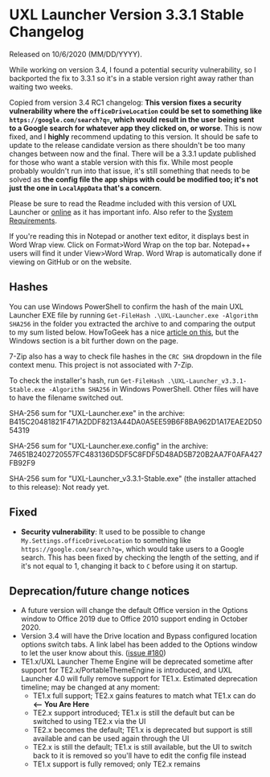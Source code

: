 # UXL Launcher Version 3.3.1 Stable Changelog
Released on 10/6/2020 (MM/DD/YYYY).

While working on version 3.4, I found a potential security vulnerability, so I backported the fix to 3.3.1 so it's in a stable version right away rather than waiting two weeks.

Copied from version 3.4 RC1 changelog:
**This version fixes a security vulnerability where the `officeDriveLocation` could be set to something like `https://google.com/search?q=`, which would result in the user being sent to a Google search for whatever app they clicked on, or worse**. This is now fixed, and I **highly** recommend updating to this version. It should be safe to update to the release candidate version as there shouldn't be too many changes between now and the final. There will be a 3.3.1 update published for those who want a stable version with this fix. While most people probably wouldn't run into that issue, it's still something that needs to be solved as **the config file the app ships with could be modified too; it's not just the one in `LocalAppData` that's a concern**.

Please be sure to read the Readme included with this version of UXL Launcher or [online](https://github.com/DrewNaylor/uxl-launcher/blob/master/docs/readmes/readme-v3.3.1.txt) as it has important info. Also refer to the [System Requirements](https://github.com/DrewNaylor/UXL-Launcher/wiki/System-Requirements).

If you're reading this in Notepad or another text editor, it displays best in Word Wrap view. Click on Format>Word Wrap on the top bar. Notepad++ users will find it under View>Word Wrap. Word Wrap is automatically done if viewing on GitHub or on the website.

## Hashes

You can use Windows PowerShell to confirm the hash of the main UXL Launcher EXE file by running
`Get-FileHash .\UXL-Launcher.exe -Algorithm SHA256` in the folder you extracted the archive to and comparing the output to my sum listed below. HowToGeek has a nice [article on this](https://www.howtogeek.com/67241/htg-explains-what-are-md5-sha-1-hashes-and-how-do-i-check-them/), but the Windows section is a bit further down on the page.

7-Zip also has a way to check file hashes in the `CRC SHA` dropdown in the file context menu. This project is not associated with 7-Zip.

To check the installer's hash, run `Get-FileHash .\UXL-Launcher_v3.3.1-Stable.exe -Algorithm SHA256` in Windows PowerShell. Other files will have to have the filename switched out.

SHA-256 sum for "UXL-Launcher.exe" in the archive:
B415C20481821F471A2DDF8213A44DA0A5EE59B6F8BA962D1A17EAE2D5054319

SHA-256 sum for "UXL-Launcher.exe.config" in the archive:
74651B2402720557FC483136D5DF5C8FDF5D48AD5B720B2AA7F0AFA427FB92F9

SHA-256 sum for "UXL-Launcher_v3.3.1-Stable.exe" (the installer attached to this release):
Not ready yet.

## Fixed

- **Security vulnerability**: It used to be possible to change `My.Settings.officeDriveLocation` to something like `https://google.com/search?q=`, which would take users to a Google search. This has been fixed by checking the length of the setting, and if it's not equal to 1, changing it back to `C` before using it on startup.

## Deprecation/future change notices

- A future version will change the default Office version in the Options window to Office 2019 due to Office 2010 support ending in October 2020.
- Version 3.4 will have the Drive location and Bypass configured location options switch tabs. A link label has been added to the Options window to let the user know about this. ([issue #180](https://github.com/DrewNaylor/UXL-Launcher/issues/180))
- TE1.x/UXL Launcher Theme Engine will be deprecated sometime after support for TE2.x/PortableThemeEngine is introduced, and UXL Launcher 4.0 will fully remove support for TE1.x. Estimated deprecation timeline; may be changed at any moment:
  - TE1.x full support; TE2.x gains features to match what TE1.x can do **<-- You Are Here**
  - TE2.x support introduced; TE1.x is still the default but can be switched to using TE2.x via the UI
  - TE2.x becomes the default; TE1.x is deprecated but support is still available and can be used again through the UI
  - TE2.x is still the default; TE1.x is still available, but the UI to switch back to it is removed so you'll have to edit the config file instead
  - TE1.x support is fully removed; only TE2.x remains